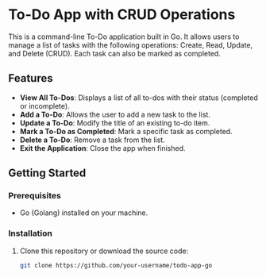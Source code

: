 # To-Do App with CRUD Operations

This is a command-line To-Do application built in Go. It allows users to manage a list of tasks with the following operations: Create, Read, Update, and Delete (CRUD). Each task can also be marked as completed.

## Features

- **View All To-Dos**: Displays a list of all to-dos with their status (completed or incomplete).
- **Add a To-Do**: Allows the user to add a new task to the list.
- **Update a To-Do**: Modify the title of an existing to-do item.
- **Mark a To-Do as Completed**: Mark a specific task as completed.
- **Delete a To-Do**: Remove a task from the list.
- **Exit the Application**: Close the app when finished.

## Getting Started

### Prerequisites

- Go (Golang) installed on your machine.

### Installation

1. Clone this repository or download the source code:
   ```bash
   git clone https://github.com/your-username/todo-app-go
